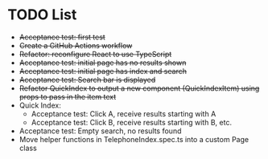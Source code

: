 # TODO List

* ~~Acceptance test: first test~~
* ~~Create a GitHub Actions workflow~~
* ~~Refactor: reconfigure React to use TypeScript~~
* ~~Acceptance test: initial page has no results shown~~
* ~~Acceptance test: initial page has index and search~~
* ~~Acceptance test: Search bar is displayed~~
* ~~Refactor QuickIndex to output a new component (QuickIndexItem) using props to pass in the item text~~
* Quick Index:
  * Acceptance test: Click A, receive results starting with A
  * Acceptance test: Click B, receive results starting with B, etc.
* Acceptance test: Empty search, no results found
* Move helper functions in TelephoneIndex.spec.ts into a custom Page class

